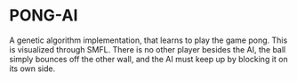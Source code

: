 # PONG-AI
A genetic algorithm implementation, that learns to play the game pong. This is visualized through SMFL. There is no other player besides the AI, the ball simply bounces off the other wall, and the AI must keep up by blocking it on its own side.
